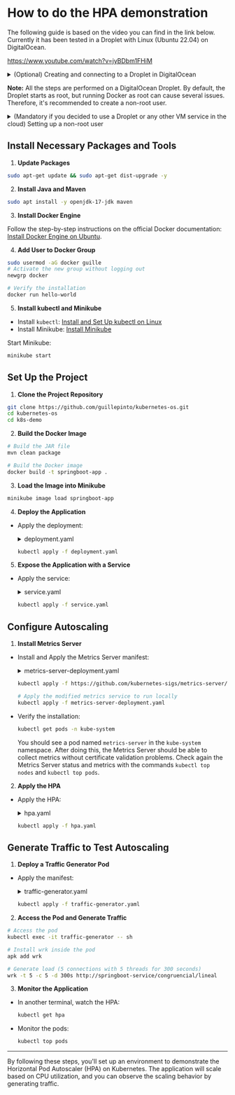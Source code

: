 # How to do the HPA demonstration

The following guide is based on the video you can find in the link below. Currently it has been tested in a Droplet with Linux (Ubuntu 22.04) on DigitalOcean.

https://www.youtube.com/watch?v=jyBDbm1FHiM

<details>
<summary>(Optional) Creating and connecting to a Droplet in DigitalOcean</summary>

  The GitHub Education program offers several benefits, including **$200 in credits** to explore and experiment with virtual machines on DigitalOcean (though GPU support is not available). You can apply to the program here: [GitHub Education](https://education.github.com/discount_requests/application).
  
  For a complete list of benefits: [GitHub Education Pack](https://education.github.com/pack)
  
  Once you've received the credits and accessed DigitalOcean, follow these steps to create and connect to a Droplet.
  
  ---
  
  #### **Step 1: Create a Droplet**
  
  1. Log in to your DigitalOcean account: [DigitalOcean](https://www.digitalocean.com/).
  2. Click on **Create** > **Droplets**.
  3. Configure your Droplet:
    - **Distribution:** Choose an image like Ubuntu 22.04 LTS.
    - **Plan:** Select the most basic one ($4/month or $0.007/hour).
    - **Datacenter Region:** Choose a region near you.
    - **Authentication:** Select *SSH Key* and add your public key.
      - If you don't have an SSH key, generate one by running:
        
        ```bash
          ssh-keygen -t rsa -b 4096 -C "your_email@example.com"
        ```
        
        The public key can be found at `~/.ssh/id_rsa.pub`.
  
  4. Click on **Create Droplet** and wait for it to initialize.

---

#### **Step 2: Connect to the Droplet**

Once your Droplet is ready, note its **public IP address**.

From your terminal, use the following command:

```bash
ssh -i ~/.ssh/id_rsa root@DROPLET_IP_ADDRESS
```

- Replace `~/.ssh/id_rsa` with the path to your private key if you used a different one for the Droplet.
- Replace `DROPLET_IP_ADDRESS` with the public IP address of your Droplet.

##### If you see a host unknown warning:

Type `yes` to confirm the authenticity of the host.

---

#### **Step 3: Troubleshooting**

- If you encounter this error:
 
 ```
 WARNING: REMOTE HOST IDENTIFICATION HAS CHANGED!
 ```
 
 Run the following command to clear the old key:
 
 ```bash
 ssh-keygen -f "~/.ssh/known_hosts" -R "DROPLET_IP_ADDRESS"
 ```
 
- If you have trouble connecting, ensure that:
 - You are using the correct private key.
 - Port `22` is open (check firewall rules in DigitalOcean).

---

</details>

**Note:** All the steps are performed on a DigitalOcean Droplet. By default, the Droplet starts as root, but running Docker as root can cause several issues. Therefore, it's recommended to create a non-root user.

<details>
<summary>(Mandatory if you decided to use a Droplet or any other VM service in the cloud) Setting up a non-root user </summary>

### **Setting Up a Non-Root User and SSH**

In the following example, replace `guille` with your desired username.

#### 1. Create a Non-Root User and Configure SSH

```bash
# Create the non-root user and set the home directory
sudo adduser guille --home /home/guille --gecos "Non-root user"

# Add the user to the sudo group
sudo usermod -aG sudo guille

# Create the .ssh directory and set permissions
sudo mkdir -p /home/guille/.ssh
sudo chmod 700 /home/guille/.ssh
sudo touch /home/guille/.ssh/authorized_keys
sudo chmod 600 /home/guille/.ssh/authorized_keys
sudo chown -R guille:guille /home/guille/.ssh
```

#### 2. Configure the Public Key on the Droplet

On your **local machine**, generate SSH keys and copy the public key to the Droplet:

```bash
# Generate SSH keys
ssh-keygen -t rsa -b 4096 -C "guille@droplet" -f ~/.ssh/id_rsa_ocean

# Copy the public key to the Droplet (replace <your_droplet_ip>)
ssh-copy-id -i ~/.ssh/id_rsa_ocean.pub guille@<your_droplet_ip>
```

**If the `ssh-copy-id` command does not work properly:**

1. On your local machine, display the public key:
  
  ```bash
  cat ~/.ssh/id_rsa_ocean.pub
  ```
  
2. On the Droplet, as `root`, edit the `authorized_keys` file of the `guille` user and paste the public key:
  
  ```bash
  sudo nano /home/guille/.ssh/authorized_keys
  ```
  
Ensure the permissions are correct:

```bash
sudo chmod 700 /home/guille/.ssh
sudo chmod 600 /home/guille/.ssh/authorized_keys
sudo chown -R guille:guille /home/guille/.ssh
```

#### 3. Connect to the Droplet with the Non-Root User

Test the connection from your local machine:

```bash
ssh -i ~/.ssh/id_rsa_ocean guille@<your_droplet_ip>
```
</details>


## **Install Necessary Packages and Tools**

1. **Update Packages**
  
  ```bash
  sudo apt-get update && sudo apt-get dist-upgrade -y
  ```
  
2. **Install Java and Maven**
  
  ```bash
  sudo apt install -y openjdk-17-jdk maven
  ```
  
3. **Install Docker Engine**
  
  Follow the step-by-step instructions on the official Docker documentation: [Install Docker Engine on Ubuntu](https://docs.docker.com/engine/install/ubuntu/#install-using-the-repository).
  
4. **Add User to Docker Group**
  
  ```bash
  sudo usermod -aG docker guille
  # Activate the new group without logging out
  newgrp docker
  
  # Verify the installation
  docker run hello-world
  ```
  
5. **Install kubectl and Minikube**
  
  - Install `kubectl`: [Install and Set Up kubectl on Linux](https://kubernetes.io/docs/tasks/tools/install-kubectl-linux/)
  - Install Minikube: [Install Minikube](https://minikube.sigs.k8s.io/docs/start/)
  
  Start Minikube:
  
  ```bash
  minikube start
  ```

## **Set Up the Project**

1. **Clone the Project Repository**
  
  ```bash
  git clone https://github.com/guillepinto/kubernetes-os.git
  cd kubernetes-os
  cd k8s-demo
  ```
  
2. **Build the Docker Image**
  
  ```bash
  # Build the JAR file
  mvn clean package
  
  # Build the Docker image
  docker build -t springboot-app .
  ```
  
3. **Load the Image into Minikube**
  
  ```bash
  minikube image load springboot-app
  ```
  
4. **Deploy the Application**
  
  - Apply the deployment:

    <details>
    <summary>deployment.yaml</summary>
    
    ```yaml
    apiVersion: apps/v1
    kind: Deployment
    metadata:
      name: springboot-app
    spec:
      replicas: 2  # Initial number of replicas
      selector:
        matchLabels:
          app: springboot-app
      template:
        metadata:
          labels:
            app: springboot-app
        spec:
          containers:
          - name: springboot-app
            image: springboot-app  # Name of the image created
            imagePullPolicy: IfNotPresent
            ports:
            - containerPort: 8080  # Port exposed by your application
            resources:
              requests:
                memory: "64Mi"
                cpu: "250m"
              limits:
                memory: "512Mi"
                cpu: "1"
    ```
    </details>
    
    ```bash
    kubectl apply -f deployment.yaml
    ```
    
5. **Expose the Application with a Service**
  
  - Apply the service:
    
    <details>
    <summary>service.yaml</summary>
      
    ```yaml
    apiVersion: v1
    kind: Service
    metadata:
      name: springboot-service
    spec:
      type: NodePort
      selector:
        app: springboot-app
      ports:
        - protocol: TCP
          port: 80
          targetPort: 8080
    ```
    </details>
    
    ```bash
    kubectl apply -f service.yaml
    ```
    
## **Configure Autoscaling**

1. **Install Metrics Server**
  
  - Install and Apply the Metrics Server manifest:

    <details>
    <summary>metrics-server-deployment.yaml</summary>

    ```yaml
    apiVersion: apps/v1
    kind: Deployment
    metadata:
      name: metrics-server
      namespace: kube-system
    spec:
      replicas: 1
      selector:
        matchLabels:
          k8s-app: metrics-server
      template:
        metadata:
          labels:
            k8s-app: metrics-server
        spec:
          containers:
            - name: metrics-server
              image: registry.k8s.io/metrics-server/metrics-server:v0.7.2
              args:
                - --cert-dir=/tmp
                - --secure-port=10250
                - --kubelet-use-node-status-port
                - --metric-resolution=15s
                - --kubelet-preferred-address-types=InternalIP,Hostname,InternalDNS,ExternalDNS,ExternalIP
                - --kubelet-insecure-tls
              ports:
                - containerPort: 10250
                  name: https
                  protocol: TCP
              readinessProbe:
                httpGet:
                  path: /readyz
                  port: https
                  scheme: HTTPS
              livenessProbe:
                httpGet:
                  path: /livez
                  port: https
                  scheme: HTTPS
              resources:
                requests:
                  cpu: 100m
                  memory: 200Mi
          serviceAccountName: metrics-server
    ```
    </details>
    
    ```bash
    kubectl apply -f https://github.com/kubernetes-sigs/metrics-server/releases/latest/download/components.yaml

    # Apply the modified metrics service to run locally
    kubectl apply -f metrics-server-deployment.yaml
    ```
    
  - Verify the installation:
    
    ```bash
    kubectl get pods -n kube-system
    ```
    
    You should see a pod named `metrics-server` in the `kube-system` namespace. After doing this, the Metrics Server should be able to collect metrics without certificate validation problems. Check again the Metrics Server status and metrics with the commands `kubectl top nodes` and `kubectl top pods`.
  
2. **Apply the HPA**
    
  - Apply the HPA:
    
    <details>
    <summary>hpa.yaml</summary>
      
    ```yaml
    apiVersion: autoscaling/v2
    kind: HorizontalPodAutoscaler
    metadata:
      name: springboot-app-hpa
    spec:
      scaleTargetRef:
        apiVersion: apps/v1
        kind: Deployment
        name: springboot-app
      minReplicas: 1  # Minimum number of replicas
      maxReplicas: 5  # Maximum number of replicas
      metrics:
        - type: Resource
          resource:
            name: cpu
            target:
              type: Utilization
              averageUtilization: 70
      behavior:
        scaleDown:
          stabilizationWindowSeconds: 5  # Time to wait before scaling down
        scaleUp:
          stabilizationWindowSeconds: 5  # Time to wait before scaling up
    ```
    </details>

    ```bash
    kubectl apply -f hpa.yaml
    ```
  
## **Generate Traffic to Test Autoscaling**

1. **Deploy a Traffic Generator Pod**
  
  - Apply the manifest:

    <details>
    <summary>traffic-generator.yaml</summary>
      
    ```yaml
    apiVersion: v1
    kind: Pod
    metadata:
      name: traffic-generator
    spec:
      containers:
      - name: alpine
        image: alpine
        args:
        - sleep
        - "100000000"
    ```
    </details>
    
    ```bash
    kubectl apply -f traffic-generator.yaml
    ```
    
2. **Access the Pod and Generate Traffic**
  
  ```bash
  # Access the pod
  kubectl exec -it traffic-generator -- sh
  
  # Install wrk inside the pod
  apk add wrk
  
  # Generate load (5 connections with 5 threads for 300 seconds)
  wrk -t 5 -c 5 -d 300s http://springboot-service/congruencial/lineal
  ```
  
3. **Monitor the Application**
  
  - In another terminal, watch the HPA:
    
    ```bash
    kubectl get hpa
    ```
    
  - Monitor the pods:
    
    ```bash
    kubectl top pods
    ```

---

By following these steps, you'll set up an environment to demonstrate the Horizontal Pod Autoscaler (HPA) on Kubernetes. The application will scale based on CPU utilization, and you can observe the scaling behavior by generating traffic.
